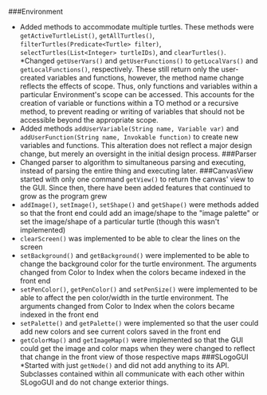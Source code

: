 ###Environment
* Added methods to accommodate multiple turtles. These methods were `getActiveTurtleList()`, `getAllTurtles()`, `filterTurtles(Predicate<Turtle> filter)`, `selectTurtles(List<Integer> turtleIDs)`, and `clearTurtles()`.
*Changed `getUserVars()` and `getUserFunctions()` to `getLocalVars()` and `getLocalFunctions()`, respectively. These still return only the user-created variables and functions, however, the method name change reflects the effects of scope. Thus, only functions and variables within a particular Environment's scope can be accessed. This accounts for the creation of variable or functions within a TO method or a recursive method, to prevent reading or writing of variables that should not be accessible beyond the appropriate scope.
* Added methods `addUserVariable(String name, Variable var)` and `addUserFunction(String name, Invokable function)` to create new variables and functions. This alteration does not reflect a major design change, but merely an oversight in the initial design process.
###Parser
* Changed parser to algorithm to simultaneous parsing and executing, instead of parsing the entire thing and executing later. 
###CanvasView started with only one command `getView()` to return the canvas' view to the GUI. Since then, there have been added features that continued to grow as the program grew
* `addImage()`, `setImage()`, `setShape()` and `getShape()` were methods added so that the front end could add an image/shape to the "image palette" or set the image/shape of a particular turtle (though this wasn't implemented)
* `clearScreen()` was implemented to be able to clear the lines on the screen
* `setBackground()` and `getBackground()` were implemented to be able to change the background color for the turtle environment. The arguments changed from Color to Index when the colors became indexed in the front end
* `setPenColor()`, `getPenColor()` and `setPenSize()` were implemented to be able to affect the pen color/width in the turtle environment. The arguments changed from Color to Index when the colors became indexed in the front end
* `setPalette()` and `getPalette()` were implemented so that the user could add new colors and see current colors saved in the front end
* `getColorMap()` and `getImageMap()` were implemented so that the GUI could get the image and color maps when they were changed to reflect that change in the front view of those respective maps
###SLogoGUI 
*Started with just `getNode()` and did not add anything to its API. Subclasses contained within all communicate with each other within SLogoGUI and do not change exterior things.
